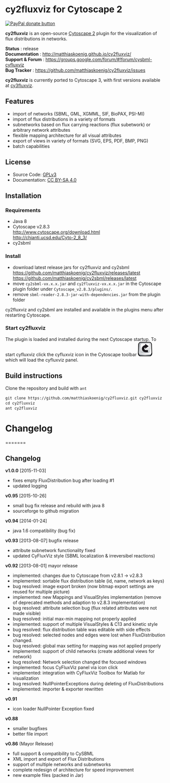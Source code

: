 # cy2fluxviz for Cytoscape 2
<a href="https://www.paypal.com/cgi-bin/webscr?cmd=_s-xclick&amp;hosted_button_id=RYHNRJFBMWD5N" title="Donate to this project using Paypal"><img src="https://img.shields.io/badge/paypal-donate-yellow.svg" alt="PayPal donate button" /></a>

**cy2fluxviz** is an open-source [Cytoscape 2](http://www.cytoscape.org) plugin for the visualization of flux distributions in networks. 

**Status** : release  
**Documentation** : http://matthiaskoenig.github.io/cy2fluxviz/  
**Support & Forum** : https://groups.google.com/forum/#!forum/cysbml-cyfluxviz  
**Bug Tracker** : https://github.com/matthiaskoenig/cy2fluxviz/issues  

**cy2fluxviz** is currently ported to Cytoscape 3, with first versions available at [cy3fluxviz](https://github.com/matthiaskoenig/cy3fluxviz).

## Features
* import of networks (SBML, GML, XGMML, SIF, BioPAX, PSI-MI)
* import of flux distributions in a variety of formats
* subnetworks based on flux carrying reactions (flux subetwork)
  or arbitrary network attributes
* flexible mapping architecture for all visual attributes
* export of views in variety of formats (SVG, EPS, PDF, BMP, PNG)
* batch capabilities

## License
* Source Code: [GPLv3](http://opensource.org/licenses/GPL-3.0)
* Documentation: [CC BY-SA 4.0](http://creativecommons.org/licenses/by-sa/4.0/)

## Installation
### Requirements
* Java 8
* Cytoscape v2.8.3  
    http://www.cytoscape.org/download.html  
    http://chianti.ucsd.edu/Cyto-2_8_3/
* cy2sbml

### Install
* download latest release jars for cy2fluxviz and cy2sbml  
    https://github.com/matthiaskoenig/cy2fluxviz/releases/latest
    https://github.com/matthiaskoenig/cy2sbml/releases/latest
* move `cy2sbml-vx.x.x.jar` and `cy2fluxviz-vx.x.x.jar` in the Cytoscape plugin folder under `Cytoscape_v2.8.3/plugins/`.  
* remove `sbml-reader-2.8.3-jar-with-dependencies.jar` from the plugin folder

cy2fluxviz and cy2sbml are installed and available in the plugins menu after restarting Cytoscape.

### Start cy2fluxviz
The plugin is loaded and installed during the next Cytoscape startup. To start cyfluxviz click the cyfluxviz icon in the Cytoscape toolbar ![CyFluxViz logo](/images/logo-cyfluxviz.png) which will load the cyfluxviz panel.

## Build instructions
Clone the repository and build with `ant`
```
git clone https://github.com/matthiaskoenig/cy2fluxviz.git cy2fluxviz
cd cy2fluxviz
ant cy2fluxviz
```

# Changelog
=======
## Changelog
**v1.0.0** [2015-11-03]
- fixes empty FluxDistribution bug after loading #1
- updated logging

**v0.95** [2015-10-26]
- small bug fix release and rebuild with java 8
- sourceforge to github migration

**v0.94** [2014-01-24]
- java 1.6 compatibility (bug fix)

**v0.93** [2013-08-07] bugfix release
- attribute subnetwork functionality fixed
- updated CyFluxViz style (SBML localization & irreversibel reactions)

**v0.92** [2013-08-01] mayor release
- implemented: changes due to Cytoscape from v2.8.1 -> v2.8.3
- implemented: sortable flux distribution table (id, name, network as keys)
- bug resolved: image export broken (now bitmap export settings are reused for multiple picture)
- implemented: new Mappings and VisualStyles implementation 
				(remove of deprecated methods and adaption to v2.8.3 implementation)
- bug resolved: attribute selection bug (flux related attributes were not made visible)
- bug resolved: initial max-min mapping not properly applied
- implemented: support of multiple VisualStyles & C13 and kinetic style
- bug resolved: flux distribution table was editable with side effects
- bug resolved: selected nodes and edges were lost when FluxDistribution changed.
- bug resolved: global max setting for mapping was not applied properly
- implemented: support of child networks (create additional views for network)
- bug resolved: Network selection changed the focused windows
- implemented: focus CyFluxViz panel via icon click
- implemented: integration with CyFluxViz Toolbox for Matlab for visualization
- bug resolved: NullPointerExceptions during deleting of FluxDistributions 
- implemented: importer & exporter rewritten 

**v0.91**
- icon loader NullPointer Exception fixed

**v0.88**
- smaller bugfixes
- better file import

**v0.86** (Mayor Release)
- full support & compatibility to CySBML
- XML import and export of Flux Distributions
- support of multiple networks and subnetworks
- complete redesign of architecture for speed improvement 
- new example files (packed in Jar)

